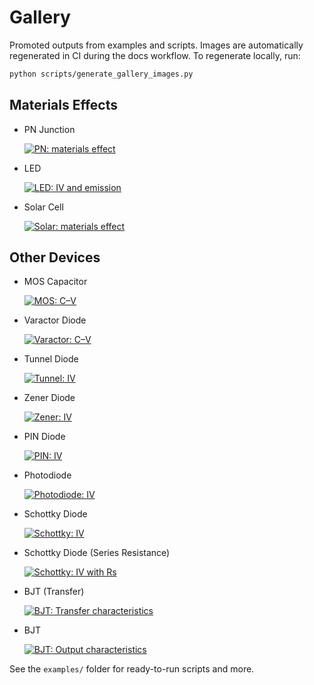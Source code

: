 # Gallery

Promoted outputs from examples and scripts. Images are automatically
regenerated in CI during the docs workflow. To regenerate locally, run:

```bash
python scripts/generate_gallery_images.py
```

## Materials Effects

- PN Junction

  [![PN: materials effect](images/pn_materials.png)](devices/pn_junction.md)

- LED

  [![LED: IV and emission](images/led_materials.png)](devices/led.md)

- Solar Cell

  [![Solar: materials effect](images/solar_materials.png)](devices/solar_cell.md)

## Other Devices

- MOS Capacitor

  [![MOS: C–V](images/mos_cv.png)](devices/mos_capacitor.md)

- Varactor Diode

  [![Varactor: C–V](images/varactor_cv.png)](devices/varactor_diode.md)

- Tunnel Diode

  [![Tunnel: IV](images/tunnel_iv.png)](devices/tunnel_diode.md)

- Zener Diode

  [![Zener: IV](images/zener_iv.png)](devices/zener_diode.md)

- PIN Diode

  [![PIN: IV](images/pin_iv.png)](devices/pin_diode.md)

- Photodiode

  [![Photodiode: IV](images/photodiode_iv.png)](devices/photodiode.md)

- Schottky Diode

  [![Schottky: IV](images/schottky_iv.png)](devices/schottky_diode.md)

- Schottky Diode (Series Resistance)

  [![Schottky: IV with Rs](images/schottky_rs_compare.png)](devices/schottky_diode.md)

- BJT (Transfer)

  [![BJT: Transfer characteristics](images/bjt_transfer.png)](devices/bjt.md)

- BJT

  [![BJT: Output characteristics](images/bjt_output.png)](devices/bjt.md)

See the `examples/` folder for ready-to-run scripts and more.
